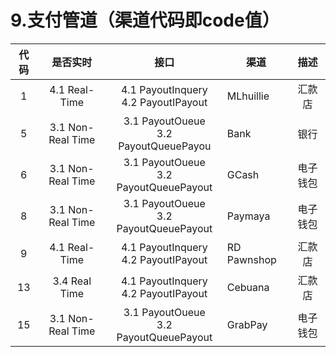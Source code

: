 # 9.支付管道（渠道代码即code值）

| 代码                       |    是否实时    | 接口    |渠道| 描述|
| :-------------------------: | :-----------: |:-----:| --------------------------------| :--------------------:  |
|1|4.1 Real-Time|4.1 PayoutInquery <br> 4.2 PayoutIPayout|MLhuillie | 汇款店|  
|5|3.1 Non-Real Time|3.1 PayoutOueue <br> 3.2 PayoutQueuePayou|Bank|银行|  
|6|3.1 Non-Real Time|3.1 PayoutOueue <br> 3.2 PayoutQueuePayout|GCash|电子钱包|  
|8|3.1 Non-Real Time|3.1 PayoutOueue <br> 3.2 PayoutQueuePayout|Paymaya|电子钱包|  
|9|4.1 Real-Time|4.1 PayoutInquery <br> 4.2 PayoutIPayout|RD Pawnshop | 汇款店|  
|13|3.4 Real Time|4.1 PayoutInquery <br> 4.2 PayoutIPayout|Cebuana| 汇款店|  
|15|3.1 Non-Real Time|3.1 PayoutOueue <br> 3.2 PayoutQueuePayout|GrabPay|电子钱包|

